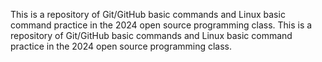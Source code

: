 This is a repository of Git/GitHub basic commands and Linux basic command practice in the 2024 open source programming class.
This is a repository of Git/GitHub basic commands and Linux basic command practice in the 2024 open source programming class.
